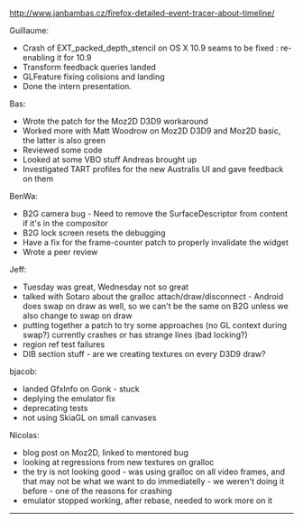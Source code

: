 http://www.janbambas.cz/firefox-detailed-event-tracer-about-timeline/



Guillaume:
* Crash of EXT_packed_depth_stencil on OS X 10.9 seams to be fixed : re-enabling it for 10.9
* Transform feedback queries landed
* GLFeature fixing colisions and landing
* Done the intern presentation.

Bas:
* Wrote the patch for the Moz2D D3D9 workaround
* Worked more with Matt Woodrow on Moz2D D3D9 and Moz2D basic, the latter is also green
* Reviewed some code
* Looked at some VBO stuff Andreas brought up
* Investigated TART profiles for the new Australis UI and gave feedback on them

BenWa:
* B2G camera bug - Need to remove the SurfaceDescriptor from content if it's in the compositor
* B2G lock screen resets the debugging
* Have a fix for the frame-counter patch to properly invalidate the widget
* Wrote a peer review

Jeff:
* Tuesday was great, Wednesday not so great
* talked with Sotaro about the gralloc attach/draw/disconnect - Android does swap on draw as well, so we can't be the same on B2G unless we also change to swap on draw
* putting together a patch to try some approaches (no GL context during swap?) currently crashes or has strange lines (bad locking?)
* region ref test failures
* DIB section stuff - are we creating textures on every D3D9 draw?

bjacob:
* landed GfxInfo on Gonk - stuck
* deplying the emulator fix
* deprecating tests
* not using SkiaGL on small canvases

Nicolas:
* blog post on Moz2D, linked to mentored bug
* looking at regressions from new textures on gralloc
* the try is not looking good - was using gralloc on all video frames, and that may not be what we want to do immediatelly - we weren't doing it before - one of the reasons for crashing
* emulator stopped working, after rebase, needed to work more on it

________________



